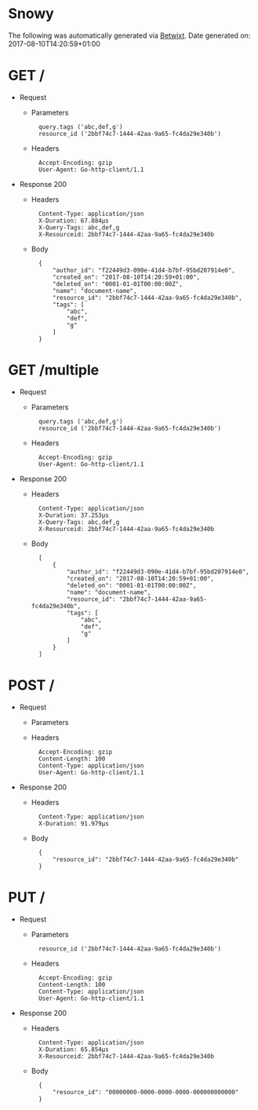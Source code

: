 # Snowy

The following was automatically generated via [Betwixt](https://github.com/simonrichardson/betwixt).
Date generated on: 2017-08-10T14:20:59+01:00
# GET /

+ Request
    + Parameters

            query.tags ('abc,def,g')
            resource_id ('2bbf74c7-1444-42aa-9a65-fc4da29e340b')

    + Headers

            Accept-Encoding: gzip
            User-Agent: Go-http-client/1.1

+ Response 200
    + Headers

            Content-Type: application/json
            X-Duration: 67.884µs
            X-Query-Tags: abc,def,g
            X-Resourceid: 2bbf74c7-1444-42aa-9a65-fc4da29e340b

    + Body

            {
                "author_id": "f22449d3-090e-41d4-b7bf-95bd207914e0",
                "created_on": "2017-08-10T14:20:59+01:00",
                "deleted_on": "0001-01-01T00:00:00Z",
                "name": "document-name",
                "resource_id": "2bbf74c7-1444-42aa-9a65-fc4da29e340b",
                "tags": [
                    "abc",
                    "def",
                    "g"
                ]
            }

# GET /multiple

+ Request
    + Parameters

            query.tags ('abc,def,g')
            resource_id ('2bbf74c7-1444-42aa-9a65-fc4da29e340b')

    + Headers

            Accept-Encoding: gzip
            User-Agent: Go-http-client/1.1

+ Response 200
    + Headers

            Content-Type: application/json
            X-Duration: 37.253µs
            X-Query-Tags: abc,def,g
            X-Resourceid: 2bbf74c7-1444-42aa-9a65-fc4da29e340b

    + Body

            [
                {
                    "author_id": "f22449d3-090e-41d4-b7bf-95bd207914e0",
                    "created_on": "2017-08-10T14:20:59+01:00",
                    "deleted_on": "0001-01-01T00:00:00Z",
                    "name": "document-name",
                    "resource_id": "2bbf74c7-1444-42aa-9a65-fc4da29e340b",
                    "tags": [
                        "abc",
                        "def",
                        "g"
                    ]
                }
            ]

# POST /

+ Request
    + Parameters


    + Headers

            Accept-Encoding: gzip
            Content-Length: 100
            Content-Type: application/json
            User-Agent: Go-http-client/1.1

+ Response 200
    + Headers

            Content-Type: application/json
            X-Duration: 91.979µs

    + Body

            {
                "resource_id": "2bbf74c7-1444-42aa-9a65-fc4da29e340b"
            }

# PUT /

+ Request
    + Parameters

            resource_id ('2bbf74c7-1444-42aa-9a65-fc4da29e340b')

    + Headers

            Accept-Encoding: gzip
            Content-Length: 100
            Content-Type: application/json
            User-Agent: Go-http-client/1.1

+ Response 200
    + Headers

            Content-Type: application/json
            X-Duration: 65.854µs
            X-Resourceid: 2bbf74c7-1444-42aa-9a65-fc4da29e340b

    + Body

            {
                "resource_id": "00000000-0000-0000-0000-000000000000"
            }

